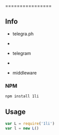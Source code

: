 
================

## Info

- telegra.ph
+
- telegram
+
- middleware 

### NPM

```sh
npm install 1li
```

## Usage

```js
var L = require('1li')
var l = new L()
```